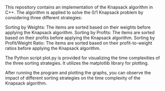 This repository contains an implementation of the Knapsack algorithm in C++. The algorithm is applied to solve the 0/1 Knapsack problem by considering three different strategies:

Sorting by Weights: The items are sorted based on their weights before applying the Knapsack algorithm.
Sorting by Profits: The items are sorted based on their profits before applying the Knapsack algorithm.
Sorting by Profit/Weight Ratio: The items are sorted based on their profit-to-weight ratios before applying the Knapsack algorithm.

The Python script plot.py is provided for visualizing the time complexities of the three sorting strategies. It utilizes the matplotlib library for plotting.

After running the program and plotting the graphs, you can observe the impact of different sorting strategies on the time complexity of the Knapsack algorithm.

